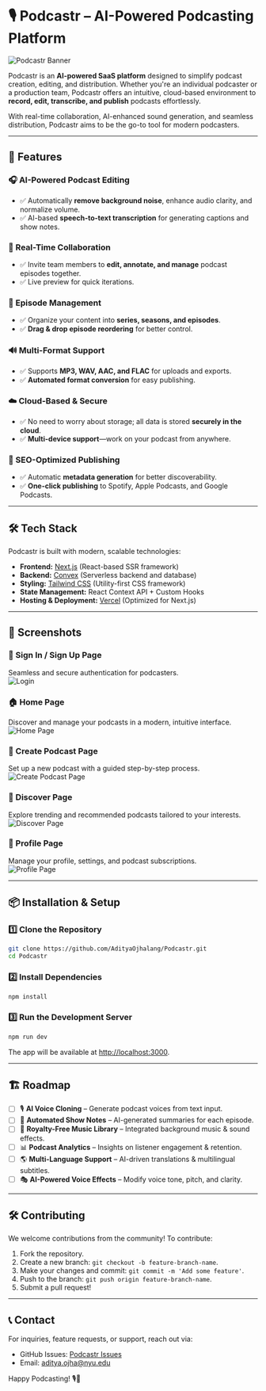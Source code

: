 # 🎙️ Podcastr – AI-Powered Podcasting Platform  

![Podcastr Banner](public/icons/auth-logo.svg)  

Podcastr is an **AI-powered SaaS platform** designed to simplify podcast creation, editing, and distribution. Whether you're an individual podcaster or a production team, Podcastr offers an intuitive, cloud-based environment to **record, edit, transcribe, and publish** podcasts effortlessly.  

With real-time collaboration, AI-enhanced sound generation, and seamless distribution, Podcastr aims to be the go-to tool for modern podcasters.  

---

## 🚀 Features  

### 🎧 AI-Powered Podcast Editing  
- ✅ Automatically **remove background noise**, enhance audio clarity, and normalize volume.  
- ✅ AI-based **speech-to-text transcription** for generating captions and show notes.  

### 👥 Real-Time Collaboration  
- ✅ Invite team members to **edit, annotate, and manage** podcast episodes together.  
- ✅ Live preview for quick iterations.  

### 📂 Episode Management  
- ✅ Organize your content into **series, seasons, and episodes**.  
- ✅ **Drag & drop episode reordering** for better control.  

### 🔊 Multi-Format Support  
- ✅ Supports **MP3, WAV, AAC, and FLAC** for uploads and exports.  
- ✅ **Automated format conversion** for easy publishing.  

### ☁️ Cloud-Based & Secure  
- ✅ No need to worry about storage; all data is stored **securely in the cloud**.  
- ✅ **Multi-device support**—work on your podcast from anywhere.  

### 📢 SEO-Optimized Publishing  
- ✅ Automatic **metadata generation** for better discoverability.  
- ✅ **One-click publishing** to Spotify, Apple Podcasts, and Google Podcasts.  

---

## 🛠️ Tech Stack  

Podcastr is built with modern, scalable technologies:  

- **Frontend:** [Next.js](https://nextjs.org/) (React-based SSR framework)  
- **Backend:** [Convex](https://convex.dev/) (Serverless backend and database)  
- **Styling:** [Tailwind CSS](https://tailwindcss.com/) (Utility-first CSS framework)  
- **State Management:** React Context API + Custom Hooks  
- **Hosting & Deployment:** [Vercel](https://vercel.com/) (Optimized for Next.js)  

---

## 📸 Screenshots  

### 🔑 Sign In / Sign Up Page  
Seamless and secure authentication for podcasters.  
![Login](public/ReadmePhotos/login.png)  

### 🏠 Home Page  
Discover and manage your podcasts in a modern, intuitive interface.  
![Home Page](public/ReadmePhotos/Home.png)  

### 🎤 Create Podcast Page  
Set up a new podcast with a guided step-by-step process.  
![Create Podcast Page](public/ReadmePhotos/create-podcast.png)  

### 🔎 Discover Page  
Explore trending and recommended podcasts tailored to your interests.  
![Discover Page](public/ReadmePhotos/discover.png)  

### 👤 Profile Page  
Manage your profile, settings, and podcast subscriptions.  
![Profile Page](public/ReadmePhotos/profile.png)  

---

## 📦 Installation & Setup  

### 1️⃣ Clone the Repository  
```sh  
git clone https://github.com/AdityaOjhalang/Podcastr.git  
cd Podcastr  
```

### 2️⃣ Install Dependencies  
```sh  
npm install  
```

### 3️⃣ Run the Development Server  
```sh  
npm run dev  
```
The app will be available at [http://localhost:3000](http://localhost:3000).  

---

## 🏗️ Roadmap  

- [ ] 🎙️ **AI Voice Cloning** – Generate podcast voices from text input.  
- [ ] 📝 **Automated Show Notes** – AI-generated summaries for each episode.  
- [ ] 🎵 **Royalty-Free Music Library** – Integrated background music & sound effects.  
- [ ] 📊 **Podcast Analytics** – Insights on listener engagement & retention.  
- [ ] 🌎 **Multi-Language Support** – AI-driven translations & multilingual subtitles.  
- [ ] 🎭 **AI-Powered Voice Effects** – Modify voice tone, pitch, and clarity.  

---

## 🛠️ Contributing  

We welcome contributions from the community! To contribute:
1. Fork the repository.  
2. Create a new branch: `git checkout -b feature-branch-name`.  
3. Make your changes and commit: `git commit -m 'Add some feature'`.  
4. Push to the branch: `git push origin feature-branch-name`.  
5. Submit a pull request!  

---

## 📞 Contact  

For inquiries, feature requests, or support, reach out via:  
- GitHub Issues: [Podcastr Issues](https://github.com/AdityaOjhalang/Podcastr/issues)  
- Email: [aditya.ojha@nyu.edu](mailto:aditya.ojha@nyu.edu)  

Happy Podcasting! 🎙️🚀  
